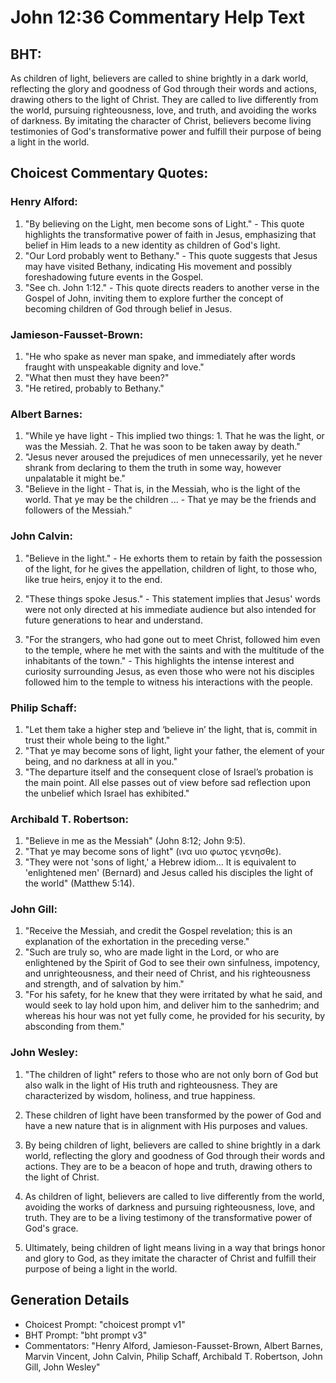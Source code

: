 # John 12:36 Commentary Help Text

## BHT:
As children of light, believers are called to shine brightly in a dark world, reflecting the glory and goodness of God through their words and actions, drawing others to the light of Christ. They are called to live differently from the world, pursuing righteousness, love, and truth, and avoiding the works of darkness. By imitating the character of Christ, believers become living testimonies of God's transformative power and fulfill their purpose of being a light in the world.

## Choicest Commentary Quotes:
### Henry Alford:
1. "By believing on the Light, men become sons of Light." - This quote highlights the transformative power of faith in Jesus, emphasizing that belief in Him leads to a new identity as children of God's light.
2. "Our Lord probably went to Bethany." - This quote suggests that Jesus may have visited Bethany, indicating His movement and possibly foreshadowing future events in the Gospel.
3. "See ch. John 1:12." - This quote directs readers to another verse in the Gospel of John, inviting them to explore further the concept of becoming children of God through belief in Jesus.

### Jamieson-Fausset-Brown:
1. "He who spake as never man spake, and immediately after words fraught with unspeakable dignity and love." 
2. "What then must they have been?" 
3. "He retired, probably to Bethany."

### Albert Barnes:
1. "While ye have light - This implied two things: 1. That he was the light, or was the Messiah. 2. That he was soon to be taken away by death."
2. "Jesus never aroused the prejudices of men unnecessarily, yet he never shrank from declaring to them the truth in some way, however unpalatable it might be."
3. "Believe in the light - That is, in the Messiah, who is the light of the world. That ye may be the children ... - That ye may be the friends and followers of the Messiah."

### John Calvin:
1. "Believe in the light." - He exhorts them to retain by faith the possession of the light, for he gives the appellation, children of light, to those who, like true heirs, enjoy it to the end.

2. "These things spoke Jesus." - This statement implies that Jesus' words were not only directed at his immediate audience but also intended for future generations to hear and understand.

3. "For the strangers, who had gone out to meet Christ, followed him even to the temple, where he met with the saints and with the multitude of the inhabitants of the town." - This highlights the intense interest and curiosity surrounding Jesus, as even those who were not his disciples followed him to the temple to witness his interactions with the people.

### Philip Schaff:
1. "Let them take a higher step and ‘believe in’ the light, that is, commit in trust their whole being to the light."
2. "That ye may become sons of light, light your father, the element of your being, and no darkness at all in you."
3. "The departure itself and the consequent close of Israel’s probation is the main point. All else passes out of view before sad reflection upon the unbelief which Israel has exhibited."

### Archibald T. Robertson:
1. "Believe in me as the Messiah" (John 8:12; John 9:5).
2. "That ye may become sons of light" (ινα υιο φωτος γενησθε).
3. "They were not 'sons of light,' a Hebrew idiom... It is equivalent to 'enlightened men' (Bernard) and Jesus called his disciples the light of the world" (Matthew 5:14).

### John Gill:
1. "Receive the Messiah, and credit the Gospel revelation; this is an explanation of the exhortation in the preceding verse." 
2. "Such are truly so, who are made light in the Lord, or who are enlightened by the Spirit of God to see their own sinfulness, impotency, and unrighteousness, and their need of Christ, and his righteousness and strength, and of salvation by him."
3. "For his safety, for he knew that they were irritated by what he said, and would seek to lay hold upon him, and deliver him to the sanhedrim; and whereas his hour was not yet fully come, he provided for his security, by absconding from them."

### John Wesley:
1. "The children of light" refers to those who are not only born of God but also walk in the light of His truth and righteousness. They are characterized by wisdom, holiness, and true happiness.

2. These children of light have been transformed by the power of God and have a new nature that is in alignment with His purposes and values.

3. By being children of light, believers are called to shine brightly in a dark world, reflecting the glory and goodness of God through their words and actions. They are to be a beacon of hope and truth, drawing others to the light of Christ.

4. As children of light, believers are called to live differently from the world, avoiding the works of darkness and pursuing righteousness, love, and truth. They are to be a living testimony of the transformative power of God's grace.

5. Ultimately, being children of light means living in a way that brings honor and glory to God, as they imitate the character of Christ and fulfill their purpose of being a light in the world.


## Generation Details
- Choicest Prompt: "choicest prompt v1"
- BHT Prompt: "bht prompt v3"
- Commentators: "Henry Alford, Jamieson-Fausset-Brown, Albert Barnes, Marvin Vincent, John Calvin, Philip Schaff, Archibald T. Robertson, John Gill, John Wesley"
